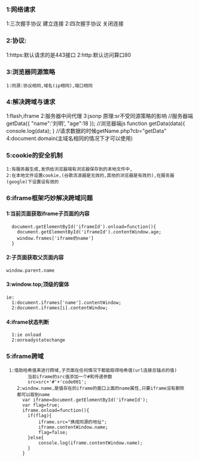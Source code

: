 ### 1:网络请求
  1:三次握手协议 建立连接 
  2:四次握手协议 关闭连接

### 2:协议:
   1:https:默认请求的是443接口
   2:http:默认访问算口80
### 3:浏览器同源策略
	1:同源:协议相同,域名(ip相同),端口相同
### 4:解决跨域与请求
   1:flash,iframe
   2:服务器中间代理
   3:jsonp
   	原理:sr不受同源策略的影响 
   //服务器端
      getData({
      	"name":'刘明',
      	"age":18
      });
   //浏览器端js
    function getData(data){
    	console.log(data);
    }
    //请求数据的时候getName.php?cb="getData"
   4:document.domain(主域名相同的情况下才可以使用)
### 5:cookie的安全机制
	1:有服务器生成,发供给浏览器端有浏览器保存到的本地文件中,
	2:在本地文件设置cookie,(谷歌流浪器是无效的,其他的浏览器是有效的),在服务器(google)下设置设有效的
### 6:iframe框架巧妙解决跨域问题

  #### 1:当前页面获取iframe子页面的内容
	  document.getElementById('iframeId').onload=function(){
	  	document.getElementById('iframeId').contentWindow.age;
	  	window.frames['iframe的name']
	  }
  #### 2:子页面获取父页面内容
    window.parent.name
  #### 3:window.top;顶级的窗体
    ie:
      1:document.iframes['name'].contentWindow;
      2:document.iframes[i].contentWindow;
#### 4:iframe状态判断
	  1:ie onload
	  2:onreadystatechange
### 5:iframe跨域
	 1:借助哈希值来进行跨域,子页面在任何情况下都能取得哈希值(url连接总锚点的值)
	 		当前iframe的src值添加一个#和传递参数
	 		src=src+'#'+'code001';
	 	2:window.name,是值存在的iframe的窗口上面的name属性,只要iframe没有删除
	 	都可以取到name
	 	  var iframe=document.getElementById('iframeId');
	 	  var flag=true;
	 	  iframe.onload=function(){
	 	  	if(flag){
	 	  		iframe.src="换成同源的地址";
	 	  		iframe.contentWindow.name;
	 	  		flag=false;
	 	  	}else{
	 	  		console.log(iframe.contentWindow.name);
	 	  	}
	 	  }
	 	  
